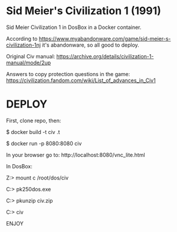 # Sid Meier's Civilization 1 (1991)

Sid Meier Civilization 1 in DosBox in a Docker container.

According to https://www.myabandonware.com/game/sid-meier-s-civilization-1nj it's abandonware, so all good to deploy.

Original Civ manual: https://archive.org/details/civilization-1-manual/mode/2up

Answers to copy protection questions in the game: https://civilization.fandom.com/wiki/List_of_advances_in_Civ1

# DEPLOY
First, clone repo, then:

$ docker build -t civ .t

$ docker run -p 8080:8080 civ

In your browser go to:
http://localhost:8080/vnc_lite.html 

In DosBox:

Z:\> mount c /root/dos/civ

C:\> pk250dos.exe

C:\> pkunzip civ.zip

C:\> civ

ENJOY


